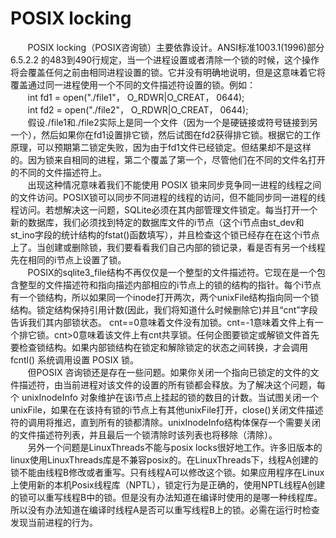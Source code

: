 # POSIX locking
&nbsp;&nbsp;&nbsp;&nbsp;&nbsp;&nbsp;&nbsp;POSIX locking（POSIX咨询锁）主要依靠设计。ANSI标准1003.1(1996)部分6.5.2.2 的483到490行规定，当一个进程设置或者清除一个锁的时候，这个操作将会覆盖任何之前由相同进程设置的锁。它并没有明确地说明，但是这意味着它将覆盖通过同一进程使用一个不同的文件描述符设置的锁。例如：<br>
&nbsp;&nbsp;&nbsp;&nbsp;&nbsp;&nbsp;&nbsp;int fd1 = open("./file1"， O\_RDWR|O\_CREAT， 0644);<br>
&nbsp;&nbsp;&nbsp;&nbsp;&nbsp;&nbsp;&nbsp;int fd2 = open("./file2"， O\_RDWR|O\_CREAT， 0644);<br>
&nbsp;&nbsp;&nbsp;&nbsp;&nbsp;&nbsp;&nbsp;假设./file1和./file2实际上是同一个文件（因为一个是硬链接或符号链接到另一个），然后如果你在fd1设置排它锁，然后试图在fd2获得排它锁。根据它的工作原理，可以预期第二锁定失败，因为由于fd1文件已经锁定。但结果却不是这样的。因为锁来自相同的进程，第二个覆盖了第一个，尽管他们在不同的文件名打开的不同的文件描述符上。<br>
&nbsp;&nbsp;&nbsp;&nbsp;&nbsp;&nbsp;&nbsp;出现这种情况意味着我们不能使用 POSIX 锁来同步竞争同一进程的线程之间的文件访问。POSIX锁可以同步不同进程的线程的访问，但不能同步同一进程的线程访问。若想解决这一问题，SQLite必须在其内部管理文件锁定。每当打开一个新的数据库，我们必须找到特定的数据库文件的i节点（这个i节点由st\_dev和st\_ino字段的统计结构的fstat()函数填写），并且检查这个锁已经存在在这个i节点上了。当创建或删除锁，我们要看看我们自己内部的锁记录，看是否有另一个线程先在相同的i节点上设置了锁。<br>
&nbsp;&nbsp;&nbsp;&nbsp;&nbsp;&nbsp;&nbsp;POSIX的sqlite3_file结构不再仅仅是一个整型的文件描述符。它现在是一个包含整型的文件描述符和指向描述内部相应的i节点上的锁的结构的指针。每个i节点有一个锁结构，所以如果同一个inode打开两次，两个unixFile结构指向同一个锁结构。锁定结构保持引用计数(因此，我们将知道什么时候删除它)并且“cnt”字段告诉我们其内部锁状态。 cnt==0意味着文件没有加锁。cnt=-1意味着文件上有一个排它锁。cnt>0意味着该文件上有cnt共享锁。任何企图要锁定或解锁文件首先要检查锁结构。如果内部锁结构在锁定和解除锁定的状态之间转换，才会调用 fcntl() 系统调用设置 POSIX 锁。<br>
&nbsp;&nbsp;&nbsp;&nbsp;&nbsp;&nbsp;&nbsp;但POSIX 咨询锁还是存在一些问题。如果你关闭一个指向已锁定的文件的文件描述符，由当前进程对该文件的设置的所有锁都会释放。为了解决这个问题，每个 unixInodeInfo 对象维护在该i节点上挂起的锁的数目的计数。当试图关闭一个unixFile，如果在在该持有锁的i节点上有其他unixFile打开，close()关闭文件描述符的调用将推迟，直到所有的锁都清除。unixInodeInfo结构体保存一个需要关闭的文件描述符列表，并且最后一个锁清除时该列表也将移除（清除）。<br>
&nbsp;&nbsp;&nbsp;&nbsp;&nbsp;&nbsp;&nbsp;另外一个问题是LinuxThreads不能与posix locks很好地工作。许多旧版本的linux使用LinuxThreads库是不兼容posix的。在LinuxThreads下，线程A创建的锁不能由线程B修改或者重写。只有线程A可以修改这个锁。如果应用程序在Linux上使用新的本机Posix线程库（NPTL），锁定行为是正确的，使用NPTL线程A创建的锁可以重写线程B中的锁。但是没有办法知道在编译时使用的是哪一种线程库。 所以没有办法知道在编译时线程A是否可以重写线程B上的锁。必需在运行时检查发现当前进程的行为。

